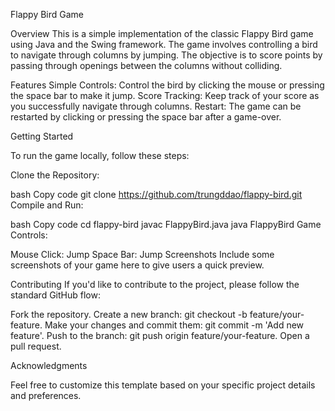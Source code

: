 Flappy Bird Game

Overview
This is a simple implementation of the classic Flappy Bird game using Java and the Swing framework. The game involves controlling a bird to navigate through columns by jumping. The objective is to score points by passing through openings between the columns without colliding.


Features
Simple Controls: Control the bird by clicking the mouse or pressing the space bar to make it jump.
Score Tracking: Keep track of your score as you successfully navigate through columns.
Restart: The game can be restarted by clicking or pressing the space bar after a game-over.

Getting Started

To run the game locally, follow these steps:


Clone the Repository:

bash
Copy code
git clone https://github.com/trungddao/flappy-bird.git
Compile and Run:

bash
Copy code
cd flappy-bird
javac FlappyBird.java
java FlappyBird
Game Controls:

Mouse Click: Jump
Space Bar: Jump
Screenshots
Include some screenshots of your game here to give users a quick preview.


Contributing
If you'd like to contribute to the project, please follow the standard GitHub flow:

Fork the repository.
Create a new branch: git checkout -b feature/your-feature.
Make your changes and commit them: git commit -m 'Add new feature'.
Push to the branch: git push origin feature/your-feature.
Open a pull request.


Acknowledgments

Feel free to customize this template based on your specific project details and preferences.
